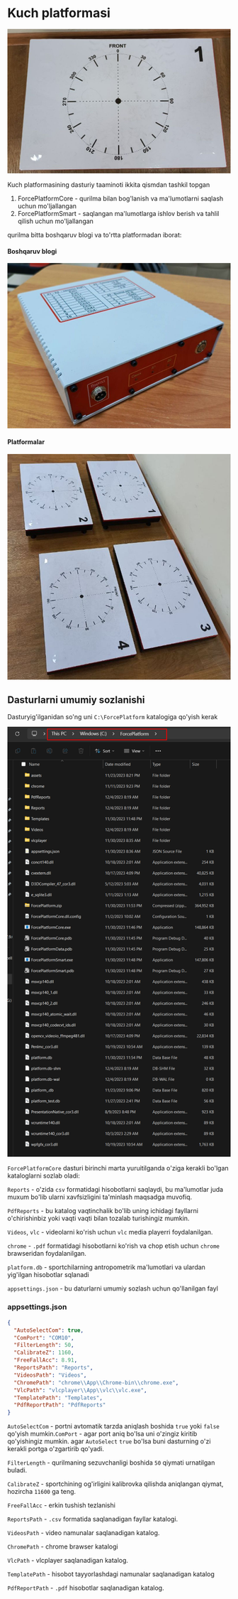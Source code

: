 # Kuch platformasi

![Alt text](assets/photo_6.jpg)

Kuch platformasining dasturiy taaminoti ikkita qismdan tashkil topgan
1. ForcePlatformCore - qurilma bilan bog'lanish va ma'lumotlarni saqlash uchun mo'ljallangan
2. ForcePlatformSmart - saqlangan ma'lumotlarga ishlov berish va tahlil qilish uchun mo'ljallangan

qurilma bitta boshqaruv blogi va to'rtta platformadan iborat:

#### Boshqaruv blogi

![Alt text](assets/photo_1.jpg)

#### Platformalar

![Alt text](assets/photo_7.jpg)

## Dasturlarni umumiy sozlanishi

Dasturyig'ilganidan so'ng uni ```C:\ForcePlatform``` katalogiga qo'yish kerak

![Alt text](assets/image.png)

```ForcePlatformCore``` dasturi birinchi marta yuruitilganda o'ziga kerakli bo'lgan kataloglarni sozlab oladi:


```Reports``` - o'zida ```csv``` formatidagi hisobotlarni saqlaydi, bu ma'lumotlar juda muxum bo'lib ularni xavfsizligini ta'minlash maqsadga muvofiq.

```PdfReports``` - bu katalog vaqtinchalik bo'lib uning ichidagi fayllarni o'chirishinbiz yoki vaqti vaqti bilan tozalab turishingiz mumkin.

```Videos```, ```vlc``` - videolarni ko'rish uchun ```vlc``` media playerri foydalanilgan.

```chrome``` - ```.pdf``` formatidagi hisobotlarni ko'rish va chop etish uchun ```chrome``` brawseridan foydalanilgan.

```platform.db``` - sportchilarning antropometrik ma'lumotlari va ulardan yig'ilgan hisobotlar sqlanadi

```appsettings.json``` - bu daturlarni umumiy sozlash uchun qo'llanilgan fayl

### appsettings.json

```json
{
  "AutoSelectCom": true, 
  "ComPort": "COM10", 
  "FilterLength": 50,
  "CalibrateZ": 1160,
  "FreeFallAcc": 8.91,
  "ReportsPath": "Reports",
  "VideosPath": "Videos",
  "ChromePath": "chrome\\App\\Chrome-bin\\chrome.exe",
  "VlcPath": "vlcplayer\\App\\vlc\\vlc.exe",
  "TemplatePath": "Templates",
  "PdfReportPath": "PdfReports"
}
```

```AutoSelectCom``` - portni avtomatik tarzda aniqlash boshida ```true``` yoki ```false``` qo'yish mumkin.```ComPort``` - agar port aniq bo'lsa uni o'zingiz kiritib qo'yishingiz mumkin. agar `AutoSelect` `true` bo'lsa buni dasturning o'zi kerakli portga o'zgartirib qo'yadi.

```FilterLength``` - qurilmaning sezuvchanligi boshida ```50``` qiymati urnatilgan buladi.

```CalibrateZ``` - sportchining og'irligini kalibrovka qilishda aniqlangan qiymat, hozircha ```11600``` ga teng.

```FreeFallAcc``` - erkin tushish tezlanishi

```ReportsPath``` - ```.csv``` formatida saqlanadigan fayllar katalogi.

```VideosPath``` - video namunalar saqlanadigan katalog.

```ChromePath``` - chrome brawser katalogi

```VlcPath``` - vlcplayer saqlanadigan katalog.

```TemplatePath``` - hisobot tayyorlashdagi namunalar saqlanadigan katalog

```PdfReportPath``` - ```.pdf``` hisobotlar saqlanadigan katalog.